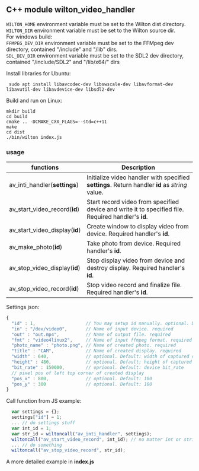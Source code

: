 C++ module wilton_video_handler
------------------

`WILTON_HOME` environment variable must be set to the Wilton dist directory.<br>
`WILTON_DIR` environment variable must be set to the Wilton source dir.<br>
For windows build: <br>
`FFMPEG_DEV_DIR` environment variable must be set to the FFMpeg dev directory, contained "/include" and "/lib" dirs.<br>
`SDL_DEV_DIR` environment variable must be set to the SDL2 dev directory, contained "/include/SDL2" and "/lib/x64/" dirs<br>

Install libraries for Ubuntu:
```
 sudo apt install libavcodec-dev libswscale-dev libavformat-dev libavutil-dev libavdevice-dev libsdl2-dev 
```

Build and run on Linux:

    mkdir build
    cd build
    cmake .. -DCMAKE_CXX_FLAGS=--std=c++11
    make
    cd dist
    ./bin/wilton index.js



### usage
| functions| Description |
| --- | --- |
| av_inti_handler(**settings**)  | Initialize video handler with specified **settings**. Return handler **id** as *string* value. |
| av_start_video_record(**id**)  | Start record video from specified device and write it to specified file. Required handler's **id**.|
| av_start_video_display(**id**) | Create window to display video from device. Required handler's **id**.|
| av_make_photo(**id**)          | Take photo from device. Required handler's **id**. |
| av_stop_video_display(**id**)  | Stop display video from device and destroy display. Required handler's **id**. |
| av_stop_video_record(**id**)   | Stop video record and finalize file. Required handler's **id**. |

Settings json: 
```JavaScript
{
  "id" : 1,                   // You may setup id manually. optional. Default value 0;
  "in" : "/dev/video0",       // Name of input device. required
  "out" : "out.mp4",          // Name of output file. required  
  "fmt" : "video4linux2",     // Name of input ffmpeg format. required
  "photo_name" : "photo.png", // Name of created photo. required
  "title" : "CAM",            // Name of created display. required
  "width" : 640,              // optional. Default: width of captured device image
  "height" : 480,             // optional. Default: height of captured device image
  "bit_rate" : 150000,        // oprional. Default: device bit_rate
  // pixel pos of left top corner of created display
  "pos_x" : 800,              // optional. Default: 100
  "pos_y" : 300               // optional. Default: 100
}
```

 Call function from JS example:
```JavaScript
  var settings = {};
  settings["id"] = 1;
  ... // do settings stuff
  var int_id = 1;
  var str_id = wiltoncall("av_inti_handler", settings);
  wiltoncall("av_start_video_record", int_id); // no matter int or string
  ... // do something
  wiltoncall("av_stop_video_record", str_id);
```


A more detailed example in **index.js**